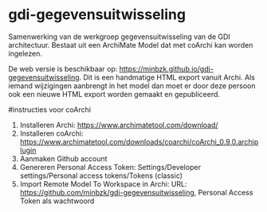 # gdi-gegevensuitwisseling
Samenwerking van de werkgroep gegevensuitwisseling van de GDI architectuur. Bestaat uit een ArchiMate Model dat met coArchi kan worden ingelezen. 

De web versie is beschikbaar op: https://minbzk.github.io/gdi-gegevensuitwisseling. Dit is een handmatige HTML export vanuit Archi. Als iemand wijzigingen aanbrengt in het model dan moet er door deze persoon ook een nieuwe HTML export worden gemaakt en gepubliceerd.

#instructies voor coArchi
1. Installeren Archi: https://www.archimatetool.com/download/
2. Installeren coArchi: https://www.archimatetool.com/downloads/coarchi/coArchi_0.9.0.archiplugin
3. Aanmaken Github account
4. Genereren Personal Access Token: Settings/Developer settings/Personal access tokens/Tokens (classic)
5. Import Remote Model To Workspace in Archi: URL: https://github.com/minbzk/gdi-gegevensuitwisseling, Personal Access Token als wachtwoord

